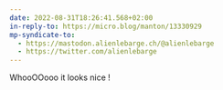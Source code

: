 ```yaml
---
date: 2022-08-31T18:26:41.568+02:00
in-reply-to: https://micro.blog/manton/13330929
mp-syndicate-to:
  - https://mastodon.alienlebarge.ch/@alienlebarge
  - https://twitter.com/alienlebarge
---
```

WhooOOooo it looks nice !
